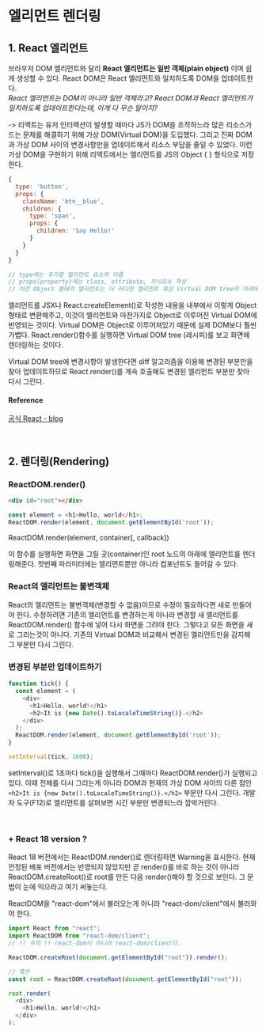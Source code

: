 # 엘리먼트 렌더링
## 1. React 엘리먼트
브라우저 DOM 엘리먼트와 달리 **React 엘리먼트는 일반 객체(plain object)** 이며 쉽게 생성할 수 있다. React DOM은 React 엘리먼트와 일치하도록 DOM을 업데이트한다.  
*React 엘리먼트는 DOM이 아니라 일반 객체라고? React DOM과 React 엘리먼트가 일치하도록 업데이트한다는데, 이게 다 무슨 말이지?*

-> 리액트는 유저 인터랙션이 발생할 때마다 JS가 DOM을 조작하느라 많은 리소스가 드는 문제를 해결하기 위해 가상 DOM(Virtual DOM)을 도입했다. 그리고 진짜 DOM과 가상 DOM 사이의 변경사항만을 업데이트해서 리소스 부담을 줄일 수 있었다. 이런 가상 DOM을 구현하기 위해 리액트에서는 엘리먼트를 JS의 Object { } 형식으로 저장한다.

```javascript
{
  type: 'button',
  props: {
    className: 'btn__blue',
    children: {
      type: 'span',
      props: {
        children: 'Say Hello!'
      }
    }
  }
}

// type에는 추가할 엘리먼트 요소의 이름
// props(property)에는 class, attribute, 자식요소 작성
// 이런 Object 형태의 엘리먼트는 더 커다란 엘리먼트 혹은 Virtual DOM tree의 아래에 속할 수 있다.
```


엘리먼트를 JSX나 React.createElement()로 작성한 내용을 내부에서 이렇게 Object 형태로 변환해주고, 이것이 엘리먼트와 마찬가지로 Object로 이루어진 Virtual DOM에 반영되는 것이다. Virtual DOM은 Object로 이루어져있기 때문에 실제 DOM보다 훨씬 가볍다. React.render()함수를 실행하면 Virtual DOM tree (레시피)를 보고 화면에 렌더링하는 것이다.

Virtual DOM tree에 변경사항이 발생한다면 diff 알고리즘을 이용해 변경된 부분만을 찾아 업데이트하므로 React.render()를 계속 호출해도 변경된 엘리먼트 부분만 찾아 다시 그린다.


#### Reference
[공식 React - blog](https://reactjs.org/blog/2015/12/18/react-components-elements-and-instances.html#dom-elements)

<br>

## 2. 렌더링(Rendering)
### ReactDOM.render()
```html
<div id="root"></div>
```

```javascript
const element = <h1>Hello, world</h1>;
ReactDOM.render(element, document.getElementById('root'));
```

ReactDOM.render(element, container[, callback])

이 함수를 실행하면 화면을 그릴 곳(container)인 root 노드의 아래에 엘리먼트를 렌더링해준다. 첫번째 파라미터에는 엘리먼트뿐만 아니라 컴포넌트도 들어갈 수 있다.

### React의 엘리먼트는 불변객체
React의 엘리먼트는 불변객체(변경할 수 없음)이므로 수정이 필요하다면 새로 만들어야 한다. 수정하려면 기존의 엘리먼트를 변경하는게 아니라 변경할 새 엘리먼트를 ReactDOM.render() 함수에 넣어 다시 화면을 그려야 한다. 그렇다고 모든 화면을 새로 그리는것이 아니다. 기존의 Virtual DOM과 비교해서 변경된 엘리먼트만을 감지해 그 부분만 다시 그린다.

### 변경된 부분만 업데이트하기
```javascript
function tick() {
  const element = (
    <div>
      <h1>Hello, world!</h1>
      <h2>It is {new Date().toLocaleTimeString()}.</h2>
    </div>
  );
  ReactDOM.render(element, document.getElementById('root'));
}

setInterval(tick, 1000);
```

setInterval()로 1초마다 tick()을 실행해서 그때마다 ReactDOM.render()가 실행되고 있다. 이때 전체를 다시 그리는게 아니라 DOM과 현재의 가상 DOM 사이의 다른 점인 ```<h2>It is {new Date().toLocaleTimeString()}.</h2>``` 부분만 다시 그린다. 개발자 도구(F12)로 엘리먼트를 살펴보면 시간 부분만 변경되느라 깜박거린다.

<br>

### + React 18 version ?
React 18 버전에서는 ReactDOM.render()로 렌더링하면 Warning을 표시한다. 현재 안정된 배포 버전에서는 반영되지 않았지만 곧 render()를 바로 하는 것이 아니라 ReactDOM.createRoot()로 root를 만든 다음 render()해야 할 것으로 보인다. 그 문법이 눈에 익으라고 여기 써놓는다.

ReactDOM을 "react-dom"에서 불러오는게 아니라 "react-dom/client"에서 불러와야 한다.
```javascript
import React from "react";
import ReactDOM from "react-dom/client";
// !! 주의 !! react-dom이 아니라 react-dom/client다.

ReactDOM.createRoot(document.getElementById("root")).render();

// 혹은
const root = ReactDOM.createRoot(document.getElementById("root"));

root.render(
  <div>
    <h1>Hello, world!</h1>
  </div>
);
```
